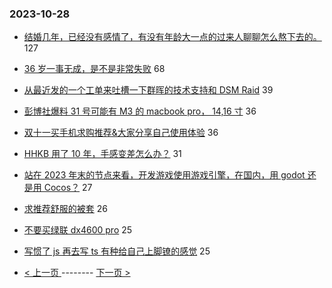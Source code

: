 ### 2023-10-28 
- [结婚几年，已经没有感情了，有没有年龄大一点的过来人聊聊怎么熬下去的。](https://www.v2ex.com/t/986200) 127
- [36 岁一事无成，是不是非常失败](https://www.v2ex.com/t/986206) 68
- [从最近发的一个工单来吐槽一下群晖的技术支持和 DSM Raid](https://www.v2ex.com/t/986195) 39
- [彭博社爆料 31 号可能有 M3 的 macbook pro， 14,16 寸](https://www.v2ex.com/t/986153) 36
- [双十一买手机求购推荐&大家分享自己使用体验](https://www.v2ex.com/t/986198) 36
- [HHKB 用了 10 年，手感变差怎么办？](https://www.v2ex.com/t/986182) 31
- [站在 2023 年末的节点来看，开发游戏使用游戏引擎，在国内，用 godot 还是用 Cocos？](https://www.v2ex.com/t/986188) 27
- [求推荐舒服的被套](https://www.v2ex.com/t/986192) 26
- [不要买绿联 dx4600 pro](https://www.v2ex.com/t/986127) 25
- [写惯了 js 再去写 ts 有种给自己上脚镣的感觉](https://www.v2ex.com/t/986132) 25 

- [ < 上一页 ](https://github.com/able8/v2ex-hot-record/blob/master/2023-10-27.md) -------- [ 下一页 > ](https://github.com/able8/v2ex-hot-record/blob/master/2023-10-29.md)
